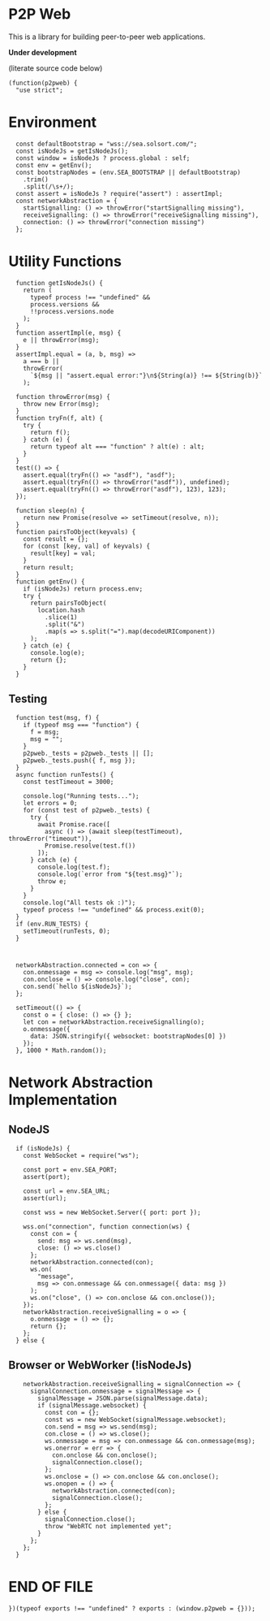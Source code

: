 # P2P Web

This is a library for building peer-to-peer web applications.

**Under development**

(literate source code below)

    (function(p2pweb) {
      "use strict";

# Environment

      const defaultBootstrap = "wss://sea.solsort.com/";
      const isNodeJs = getIsNodeJs();
      const window = isNodeJs ? process.global : self;
      const env = getEnv();
      const bootstrapNodes = (env.SEA_BOOTSTRAP || defaultBootstrap)
        .trim()
        .split(/\s+/);
      const assert = isNodeJs ? require("assert") : assertImpl;
      const networkAbstraction = {
        startSignalling: () => throwError("startSignalling missing"),
        receiveSignalling: () => throwError("receiveSignalling missing"),
        connection: () => throwError("connection missing")
      };

# Utility Functions

      function getIsNodeJs() {
        return (
          typeof process !== "undefined" &&
          process.versions &&
          !!process.versions.node
        );
      }
      function assertImpl(e, msg) {
        e || throwError(msg);
      }
      assertImpl.equal = (a, b, msg) =>
        a === b ||
        throwError(
          `${msg || "assert.equal error:"}\n${String(a)} !== ${String(b)}`
        );
    
      function throwError(msg) {
        throw new Error(msg);
      }
      function tryFn(f, alt) {
        try {
          return f();
        } catch (e) {
          return typeof alt === "function" ? alt(e) : alt;
        }
      }
      test(() => {
        assert.equal(tryFn(() => "asdf"), "asdf");
        assert.equal(tryFn(() => throwError("asdf")), undefined);
        assert.equal(tryFn(() => throwError("asdf"), 123), 123);
      });
    
      function sleep(n) {
        return new Promise(resolve => setTimeout(resolve, n));
      }
      function pairsToObject(keyvals) {
        const result = {};
        for (const [key, val] of keyvals) {
          result[key] = val;
        }
        return result;
      }
      function getEnv() {
        if (isNodeJs) return process.env;
        try {
          return pairsToObject(
            location.hash
              .slice(1)
              .split("&")
              .map(s => s.split("=").map(decodeURIComponent))
          );
        } catch (e) {
          console.log(e);
          return {};
        }
      }

## Testing

      function test(msg, f) {
        if (typeof msg === "function") {
          f = msg;
          msg = "";
        }
        p2pweb._tests = p2pweb._tests || [];
        p2pweb._tests.push({ f, msg });
      }
      async function runTests() {
        const testTimeout = 3000;
    
        console.log("Running tests...");
        let errors = 0;
        for (const test of p2pweb._tests) {
          try {
            await Promise.race([
              async () => (await sleep(testTimeout), throwError("timeout")),
              Promise.resolve(test.f())
            ]);
          } catch (e) {
            console.log(test.f);
            console.log(`error from "${test.msg}"`);
            throw e;
          }
        }
        console.log("All tests ok :)");
        typeof process !== "undefined" && process.exit(0);
      }
      if (env.RUN_TESTS) {
        setTimeout(runTests, 0);
      }
    
#
    
      networkAbstraction.connected = con => {
        con.onmessage = msg => console.log("msg", msg);
        con.onclose = () => console.log("close", con);
        con.send(`hello ${isNodeJs}`);
      };
    
      setTimeout(() => {
        const o = { close: () => {} };
        let con = networkAbstraction.receiveSignalling(o);
        o.onmessage({
          data: JSON.stringify({ websocket: bootstrapNodes[0] })
        });
      }, 1000 * Math.random());
    

# Network Abstraction Implementation

    
## NodeJS

      if (isNodeJs) {
        const WebSocket = require("ws");
    
        const port = env.SEA_PORT;
        assert(port);
    
        const url = env.SEA_URL;
        assert(url);
    
        const wss = new WebSocket.Server({ port: port });
    
        wss.on("connection", function connection(ws) {
          const con = {
            send: msg => ws.send(msg),
            close: () => ws.close()
          };
          networkAbstraction.connected(con);
          ws.on(
            "message",
            msg => con.onmessage && con.onmessage({ data: msg })
          );
          ws.on("close", () => con.onclose && con.onclose());
        });
        networkAbstraction.receiveSignalling = o => {
          o.onmessage = () => {};
          return {};
        };
      } else {

## Browser or WebWorker (!isNodeJs)

        networkAbstraction.receiveSignalling = signalConnection => {
          signalConnection.onmessage = signalMessage => {
            signalMessage = JSON.parse(signalMessage.data);
            if (signalMessage.websocket) {
              const con = {};
              const ws = new WebSocket(signalMessage.websocket);
              con.send = msg => ws.send(msg);
              con.close = () => ws.close();
              ws.onmessage = msg => con.onmessage && con.onmessage(msg);
              ws.onerror = err => {
                con.onclose && con.onclose();
                signalConnection.close();
              };
              ws.onclose = () => con.onclose && con.onclose();
              ws.onopen = () => {
                networkAbstraction.connected(con);
                signalConnection.close();
              };
            } else {
              signalConnection.close();
              throw "WebRTC not implemented yet";
            }
          };
        };
      }
# END OF FILE
    })(typeof exports !== "undefined" ? exports : (window.p2pweb = {}));
